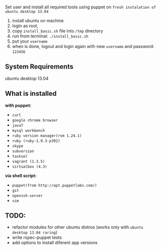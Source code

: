 Set user and install all required tools using puppet on `fresh instalation of ubuntu desktop 13.04`

1. install ubuntu on machine
2. login as root,
3. copy `install_basic.sh` file into `/tmp` directory
3. run from terminal:  `./install_basic.sh`
4. put your `username`
5. when is done, logout and login again with new `username` and password: `123456`

System Requirements
-------------------

ubuntu desktop 13.04


What is installed
-----------------

**with puppet:**
- `curl`
- `google chrome browser`
- `java7`
- `mysql workbench`
- `ruby version manager(rvm 1.24.1)`
- `ruby (ruby-1.9.3-p392)`
- `skype`
- `subversion`
- `tasksel`
- `vagrant (1.3.5)`
- `virtualbox (4.3)`

**via shell script:**
- `puppet(from http://apt.puppetlabs.com/)`
- `git`
- `openssh-server`
- `vim`


TODO:
-----
- refactor modules for other ubuntu distros (works only with `ubuntu desktop 13.04 raring`)
- write rspec-puppet tests
- add options to install diferent app versions
